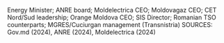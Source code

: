 Energy Minister; ANRE board; Moldelectrica CEO; Moldovagaz CEO; CET Nord/Sud leadership; Orange Moldova CEO; SIS Director; Romanian TSO counterparts; MGRES/Cuciurgan management (Transnistria)
SOURCES: Gov.md (2024), ANRE (2024), Moldelectrica (2024)